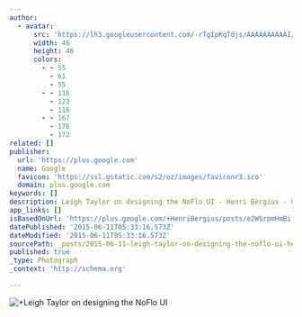 ```yaml
---
author:
  - avatar:
      src: 'https://lh3.googleusercontent.com/-rTgIpKqTdjs/AAAAAAAAAAI/AAAAAAABAM8/5QywMqMDIrc/s46-c-k-no/photo.jpg'
      width: 46
      height: 46
      colors:
        - - 55
          - 61
          - 55
        - - 116
          - 123
          - 116
        - - 167
          - 176
          - 172
related: []
publisher:
  url: 'https://plus.google.com'
  name: Google
  favicon: 'https://ssl.gstatic.com/s2/oz/images/faviconr3.ico'
  domain: plus.google.com
keywords: []
description: Leigh Taylor on designing the NoFlo UI﻿ - Henri Bergius - Google+
app_links: []
isBasedOnUrl: 'https://plus.google.com/+HenriBergius/posts/e2WSrpmHmBi'
datePublished: '2015-06-11T05:33:16.573Z'
dateModified: '2015-06-11T05:33:16.573Z'
sourcePath: _posts/2015-06-11-leigh-taylor-on-designing-the-noflo-ui-henri-bergius-go.md
published: true
_type: Photograph
_context: 'http://schema.org'

---
```

![&plus;Leigh Taylor on designing the NoFlo UI﻿](https://lh3.googleusercontent.com/proxy/gmxH3VhhEpiYyWo76ZpGzgbNRau1wZ5umkzKUQhy785pNzcH_jrpwASxsDYFPNkcQRDw9iDF_l2jCCBA9MgomdTL8g=w506-h285-n)